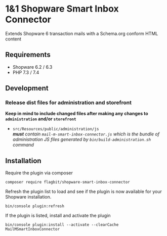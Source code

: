 # 1&1 Shopware Smart Inbox Connector
Extends Shopware 6 transaction mails with a Schema.org conform HTML content

## Requirements
* Shopware 6.2 / 6.3
* PHP 7.3 / 7.4

## Development
### Release dist files for administration and storefront
__Keep in mind to include changed files after making any changes to `administration` and/or `storefront`__
* `src/Resources/public/administration/js`  
___must__ contain `mail-m-smart-inbox-connector.js` which is the bundle of administration JS files generated by `bin/build-administration.sh` command_ 

## Installation
Require the plugin via composer
```
composer require flagbit/shopware-smart-inbox-connector
```

Refresh the plugin list to load and see if the plugin is now available for your Shopware installation.
```
bin/console plugin:refresh
```

If the plugin is listed, install and activate the plugin
```
bin/console plugin:install --activate --clearCache MailMSmartInboxConnector
```
